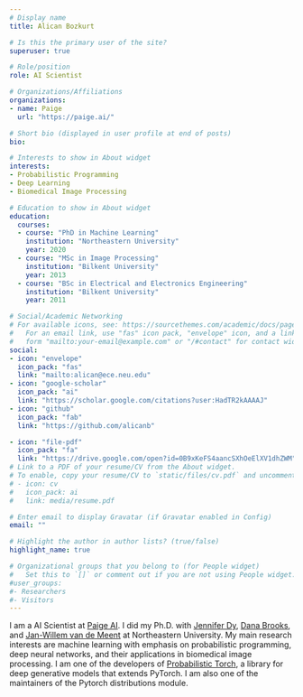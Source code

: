 ```yaml
---
# Display name
title: Alican Bozkurt

# Is this the primary user of the site?
superuser: true

# Role/position
role: AI Scientist

# Organizations/Affiliations
organizations:
- name: Paige
  url: "https://paige.ai/"

# Short bio (displayed in user profile at end of posts)
bio: 

# Interests to show in About widget
interests:
- Probabilistic Programming
- Deep Learning
- Biomedical Image Processing

# Education to show in About widget
education:
  courses:
  - course: "PhD in Machine Learning"
    institution: "Northeastern University"
    year: 2020
  - course: "MSc in Image Processing"
    institution: "Bilkent University"
    year: 2013
  - course: "BSc in Electrical and Electronics Engineering"
    institution: "Bilkent University"
    year: 2011

# Social/Academic Networking
# For available icons, see: https://sourcethemes.com/academic/docs/page-builder/#icons
#   For an email link, use "fas" icon pack, "envelope" icon, and a link in the
#   form "mailto:your-email@example.com" or "/#contact" for contact widget.
social:
- icon: "envelope"
  icon_pack: "fas"
  link: "mailto:alican@ece.neu.edu"
- icon: "google-scholar"
  icon_pack: "ai"
  link: "https://scholar.google.com/citations?user:HadTR2kAAAAJ"
- icon: "github"
  icon_pack: "fab"
  link: "https://github.com/alicanb"

- icon: "file-pdf"
  icon_pack: "fa"
  link: "https://drive.google.com/open?id=0B9xKeFS4aancSXhOeElXV1dhZWM"
# Link to a PDF of your resume/CV from the About widget.
# To enable, copy your resume/CV to `static/files/cv.pdf` and uncomment the lines below.
# - icon: cv
#   icon_pack: ai
#   link: media/resume.pdf

# Enter email to display Gravatar (if Gravatar enabled in Config)
email: ""

# Highlight the author in author lists? (true/false)
highlight_name: true

# Organizational groups that you belong to (for People widget)
#   Set this to `[]` or comment out if you are not using People widget.
#user_groups:
#- Researchers
#- Visitors
---
```


I am a AI Scientist at [Paige AI](https://paige.ai/). I did my Ph.D. with [Jennifer Dy](http://www.ece.neu.edu/people/dy-jennifer), [Dana Brooks](http://www.ece.neu.edu/people/brooks-dana), and [Jan-Willem van de Meent](http://www.ccs.neu.edu/home/jwvdm/) at Northeastern University. My main research interests are machine learning with emphasis on probabilistic programming, deep neural networks, and their applications in biomedical image processing. I am one of the developers of [Probabilistic Torch](https://github.com/probtorch/probtorch), a library for deep generative models that extends PyTorch. I am also one of the maintainers of the Pytorch distributions module. 
